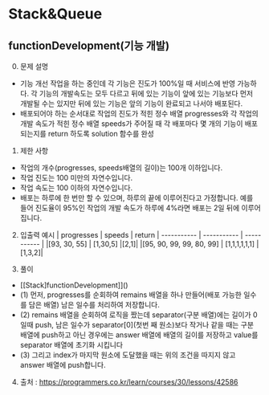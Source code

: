 # Stack&Queue

## functionDevelopment(기능 개발)

0. 문제 설명

- 기능 개선 작업을 하는 중인데 각 기능은 진도가 100%일 때 서비스에 반영 가능하다. 각 기능의 개발속도는 모두 다르고 뒤에 있는 기능이 앞에 있는 기능보다 먼저 개발될 수는 있지만 뒤에 있는 기능은 앞의 기능이 완료되고 나서야 배포된다.
- 배포되어야 하는 순서대로 작업의 진도가 적힌 정수 배열 progresses와 각 작업의 개발 속도가 적힌 정수 배열 speeds가 주어질 때 각 배포마다 몇 개의 기능이 배포되는지를 return 하도록 solution 함수를 완성

1. 제한 사항

- 작업의 개수(progresses, speeds배열의 길이)는 100개 이하입니다.
- 작업 진도는 100 미만의 자연수입니다.
- 작업 속도는 100 이하의 자연수입니다.
- 배포는 하루에 한 번만 할 수 있으며, 하루의 끝에 이루어진다고 가정합니다. 예를 들어 진도율이 95%인 작업의 개발 속도가 하루에 4%라면 배포는 2일 뒤에 이루어집니다.

2. 입출력 예시
   | progresses | speeds | return
   | ----------- | ----------- | ----------- |
   |[93, 30, 55] | [1,30,5] |[2,1]|
   |[95, 90, 99, 99, 80, 99] | [1,1,1,1,1,1] |[1,3,2]|

3. 풀이

- [[Stack]functionDevelopment]]()
- (1) 먼저, progresses를 순회하여 remains 배열을 하나 만들어(배포 가능한 일수를 담은 배열) 남은 일수를 처리하여 저장합니다.
- (2) remains 배열을 순회하여 로직을 짰는데 separator(구분 배열)에는 길이가 0일때 push, 남은 일수가 separator[0](첫번 째 원소)보다 작거나 같을 때는 구분 배열에 push하고 아닌 경우에는 answer 배열에 배열의 길이를 저장하고 value를 separator 배열에 초기화 시킵니다
- (3) 그리고 index가 마지막 원소에 도달했을 때는 위의 조건을 따지지 않고 answer 배열에 push합니다.

4. 출처 : https://programmers.co.kr/learn/courses/30/lessons/42586
